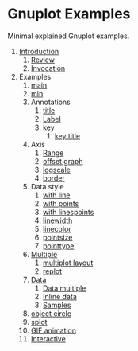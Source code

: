 # Gnuplot Examples

Minimal explained Gnuplot examples.

1.  [Introduction](review.md)
    1.  [Review](review.md)
    1.  [Invocation](invocation.md)
1.  Examples
    1.  [main](main.gnuplot)
    1.  [min](min.gnuplot)
    1.  Annotations
        1.  [title](title.gnuplot)
        1.  [Label](label.gnuplot)
        1.  [key](key.gnuplot)
            1.  [key title](key-title.gnuplot)
    1.  Axis
        1.  [Range](range.gnuplot)
        1.  [offset graph](offset-graph.gnuplot)
        1.  [logscale](logscale.gnuplot)
        1.  [border](border.gnuplot)
    1.  Data style
        1.  [with line](with-line.gnuplot)
        1.  [with points](with-points.gnuplot)
        1.  [with linespoints](with-linespoints.gnuplot)
        1.  [linewidth](linewidth.gnuplot)
        1.  [linecolor](linecolor.gnuplot)
        1.  [pointsize](pointsize.gnuplot)
        1.  [pointtype](pointtype.gnuplot)
    1.  [Multiple](multiple.gnuplot)
        1.  [multiplot layout](multiplot-layout.gnuplot)
        1.  [replot](replot.gnuplot)
    1.  [Data](data.gnuplot)
        1.  [Data multiple](data-multiple.gnuplot)
        1.  [Inline data](inline-data.gnuplot)
        1.  [Samples](samples.gnuplot)
    1.  [object circle](object-circle.gnuplot)
    1.  [splot](splot.gnuplot)
    1.  [GIF animation](animation.gif.gnuplot)
    1.  [Interactive](interactive/)
